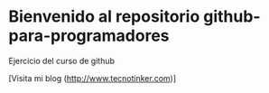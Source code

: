 # Bienvenido al repositorio github-para-programadores
Ejercicio del curso de github

[Visita mi blog (http://www.tecnotinker.com)]

